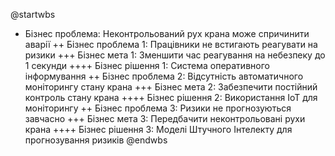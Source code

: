 @startwbs
<style>
rootNode, node {
Padding 12
Margin 3
HorizontalAlignment center
LineColor blue
LineThickness 3.0
BackgroundColor gold
RoundCorner 40
MaximumWidth 200
}

leafNode {
Padding 12
Margin 3
HorizontalAlignment center
LineColor blue
LineThickness 3.0
BackgroundColor green
RoundCorner 40
MaximumWidth 200
}
</style>

+ Бізнес проблема: Неконтрольований рух крана може спричинити аварії
++ Бізнес проблема 1: Працівники не встигають реагувати на ризики
+++ Бізнес мета 1: Зменшити час реагування на небезпеку до 1 секунди
++++ Бізнес рішення 1: Система оперативного інформування
++ Бізнес проблема 2: Відсутність автоматичного моніторингу стану крана
+++ Бізнес мета 2: Забезпечити постійний контроль стану крана
++++ Бізнес рішення 2: Використання IoT для моніторингу
++ Бізнес проблема 3: Ризики не прогнозуються завчасно
+++ Бізнес мета 3: Передбачити неконтрольовані рухи крана
++++ Бізнес рішення 3: Моделі Штучного Інтелекту для прогнозування ризиків
@endwbs
